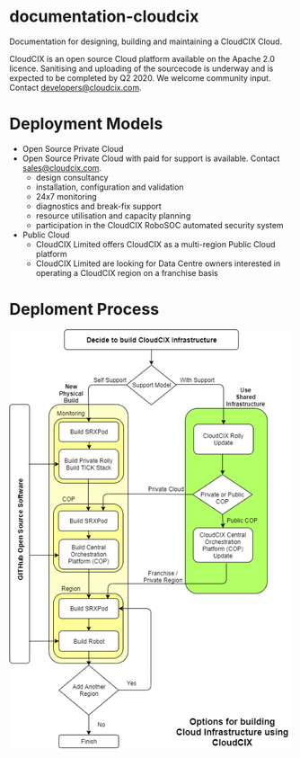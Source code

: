 # documentation-cloudcix
Documentation for designing, building and maintaining a CloudCIX Cloud.

CloudCIX is an open source Cloud platform available on the Apache 2.0 licence. Sanitising and uploading of the sourcecode is underway and is expected to be completed by Q2 2020. We welcome community input. Contact developers@cloudcix.com.

#  Deployment Models
*  Open Source Private Cloud
*  Open Source Private Cloud with paid for support is available. Contact sales@cloudcix.com.
    *  design consultancy
    *  installation, configuration and validation
    *  24x7 monitoring
    *  diagnostics and break-fix support
    *  resource utilisation and capacity planning
    *  participation in the CloudCIX RoboSOC automated security system
*  Public Cloud
    *  CloudCIX Limited offers CloudCIX as a multi-region Public Cloud platform
    *  CloudCIX Limited are looking for Data Centre owners interested in operating a CloudCIX region on a franchise basis

#  Deploment Process
![Deployment Process](/static/images/deployment_process.png)
